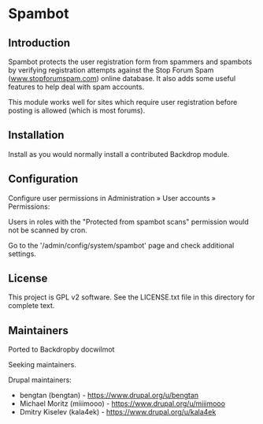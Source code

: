 Spambot
=======

Introduction
------------

Spambot protects the user registration form from spammers and spambots by
verifying registration attempts against the Stop Forum Spam
(www.stopforumspam.com) online database.
It also adds some useful features to help deal with spam accounts.

This module works well for sites which require user registration
before posting is allowed (which is most forums).


Installation
------------

Install as you would normally install a contributed Backdrop module.


Configuration
-------------

Configure user permissions in Administration » User accounts » Permissions:

Users in roles with the "Protected from spambot scans" permission would not
be scanned by cron.

Go to the '/admin/config/system/spambot' page and check additional settings.


License
-------

This project is GPL v2 software. See the LICENSE.txt file in this directory for
complete text.


Maintainers
-----------
Ported to Backdropby docwilmot

Seeking maintainers.

Drupal maintainers:
* bengtan (bengtan) - https://www.drupal.org/u/bengtan
* Michael Moritz (miiimooo) - https://www.drupal.org/u/miiimooo
* Dmitry Kiselev (kala4ek) - https://www.drupal.org/u/kala4ek

